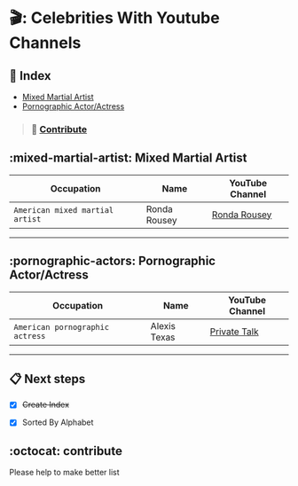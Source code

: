 


# 🎬: Celebrities With Youtube Channels   



## :mag_right: Index

* [Mixed Martial Artist](#mixed-martial-artist)
* [Pornographic Actor/Actress](#pornographic-actors)






> ### :busts_in_silhouette: [Contribute](#octocat-contribute)





## :mixed-martial-artist: Mixed Martial Artist

| Occupation | Name | YouTube Channel | 
 --- | --- | ---
| `American mixed martial artist` | Ronda Rousey | [Ronda Rousey](https://www.youtube.com/channel/UCKKbnaWUi04RpY1M0yBidBw) | 


***

## :pornographic-actors: Pornographic Actor/Actress

| Occupation | Name | YouTube Channel | 
 --- | --- | ---
| `American pornographic actress` | Alexis Texas | [Private Talk](https://www.youtube.com/channel/UCzO506j6nnb9VzWtChVyYWQ) |



***


## :clipboard: Next steps




- [X] ~~Create Index~~
- [X] Sorted By Alphabet


## :octocat: contribute

Please help to make better list


